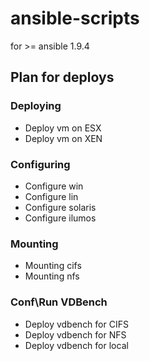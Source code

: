 # ansible-scripts
for >= ansible 1.9.4

## Plan for deploys

### Deploying

* Deploy vm on ESX
* Deploy vm on XEN

### Configuring

* Configure win
* Configure lin
* Configure solaris
* Configure ilumos

### Mounting
* Mounting cifs
* Mounting nfs

### Conf\Run VDBench

* Deploy vdbench for CIFS
* Deploy vdbench for NFS
* Deploy vdbench for local

